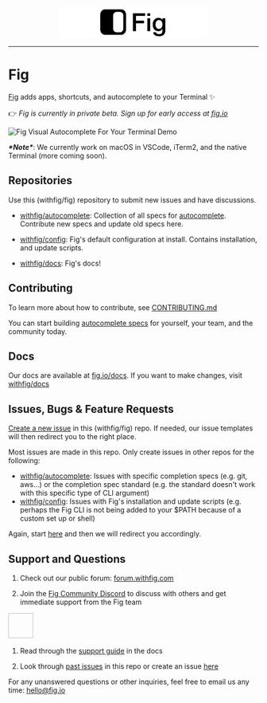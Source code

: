 <p align="center">
    <img width="300" src="static/FigBanner.png"/>
</p>

---

# Fig

[Fig](https://fig.io?ref=github_fig) adds apps, shortcuts, and autocomplete to your Terminal ✨


👉 *Fig is currently in private beta. Sign up for early access at [fig.io](http://fig.io?ref=github_fig)*

![Fig Visual Autocomplete For Your Terminal Demo](https://fig.io/video/demos/autocomplete/autocomplete_demo_for_email.gif)

***\*Note\****: We currently work on macOS in VSCode, iTerm2, and the native Terminal (more coming soon).





## Repositories

Use this (withfig/fig) repository to submit new issues and have discussions.

- [withfig/autocomplete](https://github.com/withfig/autocomplete): Collection of all specs for [autocomplete](https://fig.io/docs/autocomplete). Contribute new specs and update old specs here.

- [withfig/config](https://github.com/withfig/config): Fig's default configuration at install. Contains installation, and update scripts.

- [withfig/docs](https://github.com/withfig/docs): Fig's docs!


## Contributing

To learn more about how to contribute, see [CONTRIBUTING.md](CONTRIBUTING.md)


You can start building [autocomplete specs](https://github.com/withfig/autocomplete) for yourself, your team, and the community today.


## Docs

Our docs are available at [fig.io/docs](https://fig.io/docs). If you want to make changes, visit [withfig/docs](https://github.com/withfig/docs)


## Issues, Bugs & Feature Requests

[Create a new issue](https://github.com/withfig/fig/issues/new/choose) in this (withfig/fig) repo. If needed, our issue templates will then redirect you to the right place.


Most issues are made in this repo. Only create issues in other repos for the following:

- [withfig/autocomplete](https://github.com/withfig/autocomplete): Issues with specific completion specs (e.g. git, aws...) or the completion spec standard (e.g. the standard doesn't work with this specific type of CLI argument) 
- [withfig/config](https://github.com/withfig/config): Issues with Fig's installation and update scripts (e.g. perhaps the Fig CLI is not being added to your $PATH because of a custom set up or shell) 

Again, start [here](https://github.com/withfig/fig/issues/new/choose) and then we will redirect you accordingly.



## Support and Questions

1. Check out our public forum: [forum.withfig.com](https://forum.withfig.com)

2. Join the [Fig Community Discord](https://fig.io/community) to discuss with others and get immediate support from the Fig team

<a href="https://fig.io/community"><img href="http://fig.io/icons/discord-logo-square.jpeg" style="width: 50px; height: 50px"/> </a>


1. Read through the [support guide](https://fig.io/docs) in the docs 

2. Look through [past issues](https://github.com/withfig/fig/issues) in this repo or create an issue [here](https://github.com/withfig/fig/issues/new/choose) 

For any unanswered questions or other inquiries, feel free to email us any time: [hello@fig.io](mailto:hello@fig.io)
